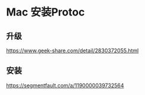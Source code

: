 # Mac 安装Protoc



## 升级

https://www.geek-share.com/detail/2830372055.html

## 安装

https://segmentfault.com/a/1190000039732564